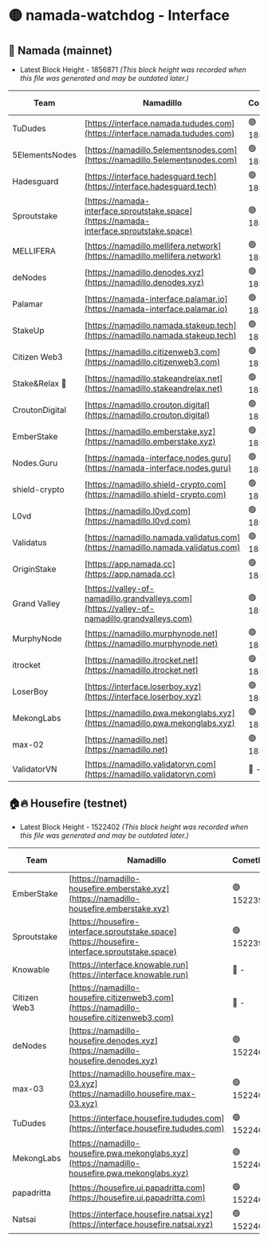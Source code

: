 # 🟡 namada-watchdog - Interface

## 🚀 Namada (mainnet)
- Latest Block Height - 1856871 *(This block height was recorded when this file was generated and may be outdated later.)*

| Team | Namadillo | CometBFT | Indexer | MASP Indexer |
|-|-|-|-|-|
| TuDudes | [https://interface.namada.tududes.com](https://interface.namada.tududes.com) | 🟢 1856849 | 🟢 1856849 | 🟢 1856849 |
| 5ElementsNodes | [https://namadillo.5elementsnodes.com](https://namadillo.5elementsnodes.com) | 🟢 1856850 | 🟢 1856850 | 🟢 1856850 |
| Hadesguard | [https://interface.hadesguard.tech](https://interface.hadesguard.tech) | 🟢 1856850 | 🟢 1856850 | 🟢 1856850 |
| Sproutstake | [https://namada-interface.sproutstake.space](https://namada-interface.sproutstake.space) | 🟢 1856851 | 🟢 1856851 | 🟢 1856851 |
| MELLIFERA | [https://namadillo.mellifera.network](https://namadillo.mellifera.network) | 🟢 1856852 | 🟢 1856852 | 🟢 1856851 |
| deNodes | [https://namadillo.denodes.xyz](https://namadillo.denodes.xyz) | 🟢 1856853 | 🟢 1856852 | 🟢 1856853 |
| Palamar | [https://namada-interface.palamar.io](https://namada-interface.palamar.io) | 🟢 1856853 | 🔴 - | 🟢 1856854 |
| StakeUp | [https://namadillo.namada.stakeup.tech](https://namadillo.namada.stakeup.tech) | 🟢 1856855 | 🟢 1856855 | 🔴 226922 |
| Citizen Web3 | [https://namadillo.citizenweb3.com](https://namadillo.citizenweb3.com) | 🟢 1856856 | 🔴 - | 🔴 - |
| Stake&Relax 🦥 | [https://namadillo.stakeandrelax.net](https://namadillo.stakeandrelax.net) | 🟢 1856860 | 🟢 1856860 | 🟢 1856860 |
| CroutonDigital | [https://namadillo.crouton.digital](https://namadillo.crouton.digital) | 🟢 1856861 | 🔴 1338918 | 🟢 1856861 |
| EmberStake | [https://namadillo.emberstake.xyz](https://namadillo.emberstake.xyz) | 🟢 1856861 | 🟢 1856861 | 🟢 1856861 |
| Nodes.Guru | [https://namada-interface.nodes.guru](https://namada-interface.nodes.guru) | 🟢 1856862 | 🔴 - | 🟢 1856864 |
| shield-crypto | [https://namadillo.shield-crypto.com](https://namadillo.shield-crypto.com) | 🟢 1856864 | 🟢 1856864 | 🟢 1856864 |
| L0vd | [https://namadillo.l0vd.com](https://namadillo.l0vd.com) | 🟢 1856865 | 🟢 1856865 | 🟢 1856865 |
| Validatus | [https://namadillo.namada.validatus.com](https://namadillo.namada.validatus.com) | 🟢 1856866 | 🟢 1856866 | 🔴 - |
| OriginStake | [https://app.namada.cc](https://app.namada.cc) | 🟢 1856868 | 🟢 1856868 | 🟢 1856868 |
| Grand Valley | [https://valley-of-namadillo.grandvalleys.com](https://valley-of-namadillo.grandvalleys.com) | 🟢 1856868 | 🟢 1856868 | 🟢 1856868 |
| MurphyNode | [https://namadillo.murphynode.net](https://namadillo.murphynode.net) | 🟢 1856869 | 🟢 1856868 | 🔴 - |
| itrocket | [https://namadillo.itrocket.net](https://namadillo.itrocket.net) | 🟢 1856869 | 🟢 1856869 | 🟢 1856869 |
| LoserBoy | [https://interface.loserboy.xyz](https://interface.loserboy.xyz) | 🟢 1856870 | 🟢 1856869 | 🔴 - |
| MekongLabs | [https://namadillo.pwa.mekonglabs.xyz](https://namadillo.pwa.mekonglabs.xyz) | 🟢 1856870 | 🟢 1856870 | 🟢 1856870 |
| max-02 | [https://namadillo.net](https://namadillo.net) | 🟢 1856871 | 🟢 1856870 | 🟢 1856870 |
| ValidatorVN | [https://namadillo.validatorvn.com](https://namadillo.validatorvn.com) | 🔴 - | 🔴 - | 🔴 - |

## 🏠🔥 Housefire (testnet)
- Latest Block Height - 1522402 *(This block height was recorded when this file was generated and may be outdated later.)*

| Team | Namadillo | CometBFT | Indexer | MASP Indexer |
|-|-|-|-|-|
| EmberStake | [https://namadillo-housefire.emberstake.xyz](https://namadillo-housefire.emberstake.xyz) | 🟢 1522396 | 🔴 1520071 | 🟢 1522396 |
| Sproutstake | [https://housefire-interface.sproutstake.space](https://housefire-interface.sproutstake.space) | 🟢 1522396 | 🟢 1522396 | 🟢 1522396 |
| Knowable | [https://interface.knowable.run](https://interface.knowable.run) | 🔴 - | 🔴 - | 🔴 - |
| Citizen Web3 | [https://namadillo-housefire.citizenweb3.com](https://namadillo-housefire.citizenweb3.com) | 🔴 - | 🔴 - | 🔴 - |
| deNodes | [https://namadillo-housefire.denodes.xyz](https://namadillo-housefire.denodes.xyz) | 🟢 1522400 | 🟢 1522400 | 🟢 1522400 |
| max-03 | [https://namadillo.housefire.max-03.xyz](https://namadillo.housefire.max-03.xyz) | 🟢 1522401 | 🔴 1520785 | 🟢 1522401 |
| TuDudes | [https://interface.housefire.tududes.com](https://interface.housefire.tududes.com) | 🟢 1522401 | 🟢 1522401 | 🟢 1522401 |
| MekongLabs | [https://namadillo-housefire.pwa.mekonglabs.xyz](https://namadillo-housefire.pwa.mekonglabs.xyz) | 🟢 1522401 | 🔴 1520071 | 🟢 1522401 |
| papadritta | [https://housefire.ui.papadritta.com](https://housefire.ui.papadritta.com) | 🟢 1522402 | 🟢 1522402 | 🟢 1522402 |
| Natsai | [https://interface.housefire.natsai.xyz](https://interface.housefire.natsai.xyz) | 🟢 1522402 | 🟢 1522402 | 🟢 1522402 |

